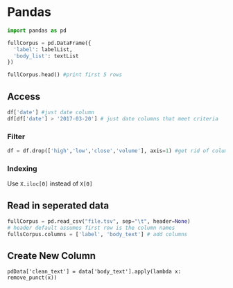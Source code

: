 # Pandas

```python
import pandas as pd

fullCorpus = pd.DataFrame({
  'label': labelList,
  'body_list': textList
})

fullCorpus.head() #print first 5 rows
```
## Access

```python
df['date'] #just date column 
df[df['date'] > '2017-03-20'] # just date columns that meet criteria
```

### Filter

```python
df = df.drop(['high','low','close','volume'], axis=1) #get rid of columns 
```

### Indexing

Use `X.iloc[0]` instead of `X[0]`

## Read in seperated data

```python
fullCorpus = pd.read_csv("file.tsv", sep="\t", header=None)
# header default assumes first row is the column names
fullsCorpus.columns = ['label', 'body_text'] # add columns
```

## Create New Column
`pdData['clean_text'] = data['body_text'].apply(lambda x: remove_punct(x))`